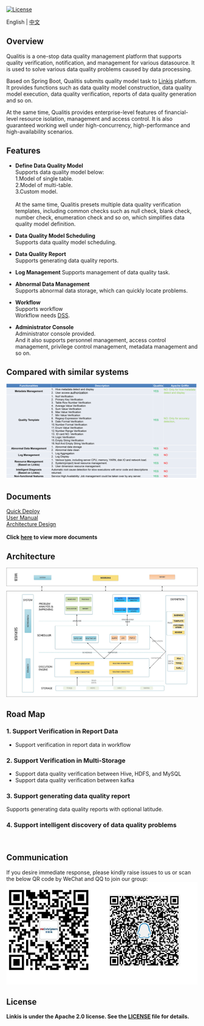 [![License](https://img.shields.io/badge/license-Apache%202-4EB1BA.svg)](https://www.apache.org/licenses/LICENSE-2.0.html)  

English | [中文](docs/zh_CN/ch1/README.md)  

## Overview
Qualitis is a one-stop data quality management platform that supports quality verification, notification, and management for various datasource. It is used to solve various data quality problems caused by data processing.

Based on Spring Boot, Qualitis submits quality model task to [Linkis](https://github.com/WeBankFinTech/Linkis) platform. It provides functions such as data quality model construction, data quality model execution, data quality verification, reports of data quality generation and so on.

At the same time, Qualitis provides enterprise-level features of financial-level resource isolation, management and access control. It is also guaranteed working well under high-concurrency, high-performance and high-availability scenarios.

## Features
- **Define Data Quality Model**  
Supports data quality model below:  
1.Model of single table.  
2.Model of multi-table.  
3.Custom model.  
<br /> At the same time, Qualitis presets multiple data quality verification templates, including common checks such as null check, blank check, number check, enumeration check and so on, which simplifies data quality model definition.  

- **Data Quality Model Scheduling**  
Supports data quality model scheduling.  

- **Data Quality Report**  
Supports generating data quality reports.  

- **Log Management**
Supports management of data quality task.  

- **Abnormal Data Management**  
Supports abnormal data storage, which can quickly locate problems.    

- **Workflow**  
Supports workflow  
Workflow needs [DSS](https://github.com/WeBankFinTech/Linkis).

- **Administrator Console**  
Administrator console provided.  
And it also supports personnel management, access control management, privilege control management, metadata management and so on.  

## Compared with similar systems
![](images/en_US/ch1/CompareSimilarSystem.png)

## Documents
[Quick Deploy](docs/en_US/ch1/QuickDeploy.md)  
[User Manual](docs/en_US/ch1/User%20Manual.md)  
[Architecture Design](docs/en_US/ch1/Architecture%20Design.md)  
<br/>
**Click [here](docs/en_US/ch1) to view more documents**

## Architecture
![](images/en_US/ch1/Architecture.png)

## Road Map
### 1. Support Verification in Report Data

- Support verification in report data in workflow

### 2. Support Verification in Multi-Storage

- Support data quality verification between Hive, HDFS, and MySQL  
- Support data quality verification between kafka  

### 3. Support generating data quality report

Supports generating data quality reports with optional latitude.

### 4. Support intelligent discovery of data quality problems
<br/>

## Communication
If you desire immediate response, please kindly raise issues to us or scan the below QR code by WeChat and QQ to join our group: 
![](images/en_US/ch1/ContractUs.png)

## License
**Linkis is under the Apache 2.0 license. See the [LICENSE](/LICENSE) file for details.**